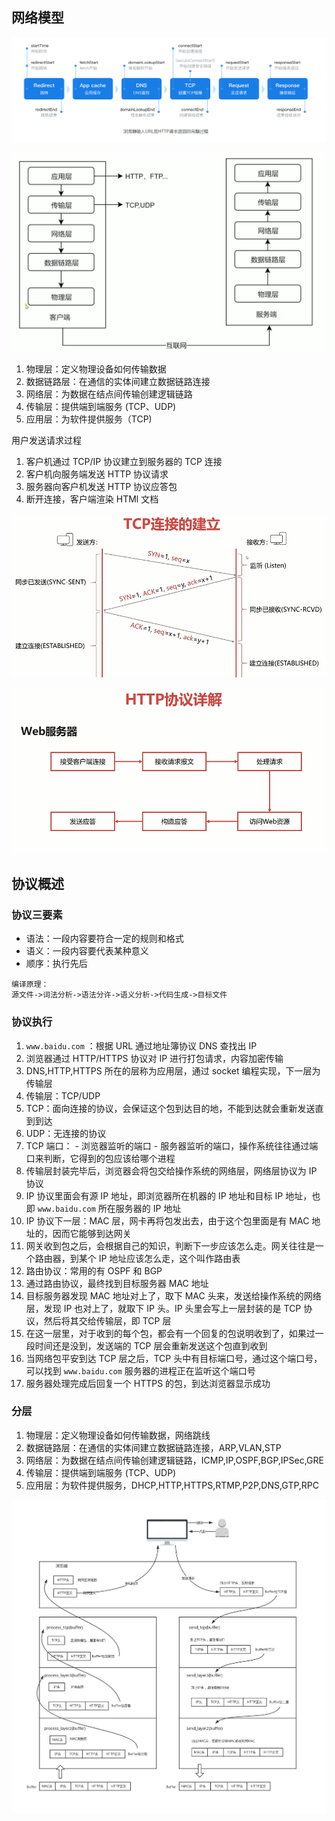## 网络模型

![网络请求流程](https://github.com/ltf9651/Blog/blob/master/HTTP/HTTP_Process.png)

![网络模型分层](https://github.com/ltf9651/Blog/blob/master/HTTP/Layers.png)

1. 物理层：定义物理设备如何传输数据
1. 数据链路层：在通信的实体间建立数据链路连接
1. 网络层：为数据在结点间传输创建逻辑链路
1. 传输层：提供端到端服务 (TCP、UDP)
1. 应用层：为软件提供服务（TCP)

用户发送请求过程

1. 客户机通过 TCP/IP 协议建立到服务器的 TCP 连接
1. 客户机向服务端发送 HTTP 协议请求
1. 服务器向客户机发送 HTTP 协议应答包
1. 断开连接，客户端渲染 HTMl 文档

![](https://github.com/ltf9651/Blog/blob/master/HTTP/TcpShake.png)

![](https://github.com/ltf9651/Blog/blob/master/HTTP/Http.png)

## 协议概述

### 协议三要素

* 语法：一段内容要符合一定的规则和格式
* 语义：一段内容要代表某种意义
* 顺序：执行先后

```
编译原理：
源文件->词法分析->语法分许->语义分析->代码生成->目标文件
```

### 协议执行

01. `www.baidu.com` ：根据 URL 通过地址簿协议 DNS 查找出 IP
02.  浏览器通过 HTTP/HTTPS 协议对 IP 进行打包请求，内容加密传输
03.  DNS,HTTP,HTTPS 所在的层称为应用层，通过 socket 编程实现，下一层为传输层
04.  传输层：TCP/UDP
05.  TCP：面向连接的协议，会保证这个包到达目的地，不能到达就会重新发送直到到达
06.  UDP：无连接的协议
07.  TCP 端口：
    - 浏览器监听的端口
    - 服务器监听的端口，操作系统往往通过端口来判断，它得到的包应该给哪个进程
08.  传输层封装完毕后，浏览器会将包交给操作系统的网络层，网络层协议为 IP 协议
09. IP 协议里面会有源 IP 地址，即浏览器所在机器的 IP 地址和目标 IP 地址，也即 `www.baidu.com` 所在服务器的 IP 地址
10. IP 协议下一层：MAC 层，网卡再将包发出去，由于这个包里面是有 MAC 地址的，因而它能够到达网关
11.  网关收到包之后，会根据自己的知识，判断下一步应该怎么走。网关往往是一个路由器，到某个 IP 地址应该怎么走，这个叫作路由表
12.  路由协议：常用的有 OSPF 和 BGP
13.  通过路由协议，最终找到目标服务器 MAC 地址
14.  目标服务器发现 MAC 地址对上了，取下 MAC 头来，发送给操作系统的网络层，发现 IP 也对上了，就取下 IP 头。IP 头里会写上一层封装的是 TCP 协议，然后将其交给传输层，即 TCP 层
14.  在这一层里，对于收到的每个包，都会有一个回复的包说明收到了，如果过一段时间还是没到，发送端的 TCP 层会重新发送这个包直到收到
15. 当网络包平安到达 TCP 层之后，TCP 头中有目标端口号，通过这个端口号，可以找到 `www.baidu.com` 服务器的进程正在监听这个端口号
16.  服务器处理完成后回复一个 HTTPS 的包，到达浏览器显示成功

### 分层

01. 物理层：定义物理设备如何传输数据，网络跳线
01. 数据链路层：在通信的实体间建立数据链路连接，ARP,VLAN,STP
01. 网络层：为数据在结点间传输创建逻辑链路，ICMP,IP,OSPF,BGP,IPSec,GRE
01. 传输层：提供端到端服务 (TCP、UDP)
01. 应用层：为软件提供服务，DHCP,HTTP,HTTPS,RTMP,P2P,DNS,GTP,RPC


![分层](https://github.com/ltf9651/Blog/blob/master/HTTP/01.jpg)
